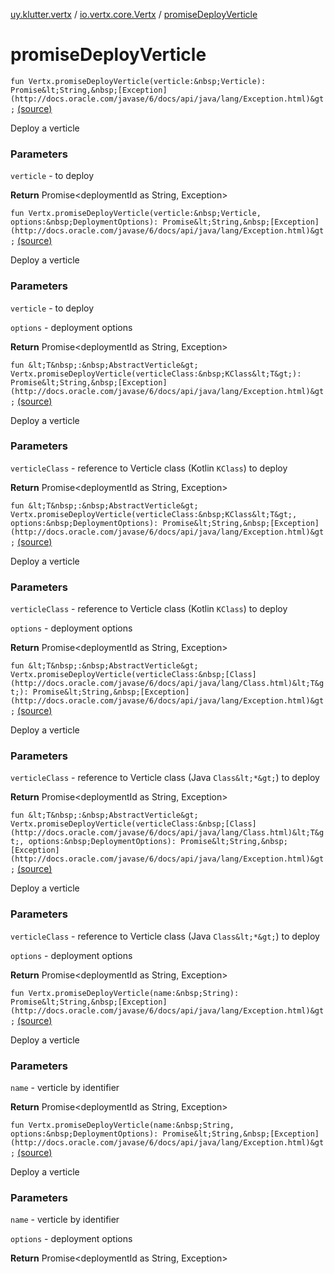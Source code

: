 [uy.klutter.vertx](../index.md) / [io.vertx.core.Vertx](index.md) / [promiseDeployVerticle](.)


# promiseDeployVerticle
`fun Vertx.promiseDeployVerticle(verticle:&nbsp;Verticle): Promise&lt;String,&nbsp;[Exception](http://docs.oracle.com/javase/6/docs/api/java/lang/Exception.html)&gt;` [(source)](https://github.com/kohesive/klutter/blob/master/vertx3-jdk8/src/main/kotlin/uy/klutter/vertx/Vertx.kt#L103)

Deploy a verticle

### Parameters
`verticle` - to deploy

**Return**
Promise&lt;deploymentId as String, Exception&gt;


`fun Vertx.promiseDeployVerticle(verticle:&nbsp;Verticle, options:&nbsp;DeploymentOptions): Promise&lt;String,&nbsp;[Exception](http://docs.oracle.com/javase/6/docs/api/java/lang/Exception.html)&gt;` [(source)](https://github.com/kohesive/klutter/blob/master/vertx3-jdk8/src/main/kotlin/uy/klutter/vertx/Vertx.kt#L114)

Deploy a verticle

### Parameters
`verticle` - to deploy

`options` - deployment options

**Return**
Promise&lt;deploymentId as String, Exception&gt;


`fun &lt;T&nbsp;:&nbsp;AbstractVerticle&gt; Vertx.promiseDeployVerticle(verticleClass:&nbsp;KClass&lt;T&gt;): Promise&lt;String,&nbsp;[Exception](http://docs.oracle.com/javase/6/docs/api/java/lang/Exception.html)&gt;` [(source)](https://github.com/kohesive/klutter/blob/master/vertx3-jdk8/src/main/kotlin/uy/klutter/vertx/Vertx.kt#L124)

Deploy a verticle

### Parameters
`verticleClass` - reference to Verticle class (Kotlin `KClass`) to deploy

**Return**
Promise&lt;deploymentId as String, Exception&gt;


`fun &lt;T&nbsp;:&nbsp;AbstractVerticle&gt; Vertx.promiseDeployVerticle(verticleClass:&nbsp;KClass&lt;T&gt;, options:&nbsp;DeploymentOptions): Promise&lt;String,&nbsp;[Exception](http://docs.oracle.com/javase/6/docs/api/java/lang/Exception.html)&gt;` [(source)](https://github.com/kohesive/klutter/blob/master/vertx3-jdk8/src/main/kotlin/uy/klutter/vertx/Vertx.kt#L135)

Deploy a verticle

### Parameters
`verticleClass` - reference to Verticle class (Kotlin `KClass`) to deploy

`options` - deployment options

**Return**
Promise&lt;deploymentId as String, Exception&gt;


`fun &lt;T&nbsp;:&nbsp;AbstractVerticle&gt; Vertx.promiseDeployVerticle(verticleClass:&nbsp;[Class](http://docs.oracle.com/javase/6/docs/api/java/lang/Class.html)&lt;T&gt;): Promise&lt;String,&nbsp;[Exception](http://docs.oracle.com/javase/6/docs/api/java/lang/Exception.html)&gt;` [(source)](https://github.com/kohesive/klutter/blob/master/vertx3-jdk8/src/main/kotlin/uy/klutter/vertx/Vertx.kt#L145)

Deploy a verticle

### Parameters
`verticleClass` - reference to Verticle class (Java `Class&lt;*&gt;`) to deploy

**Return**
Promise&lt;deploymentId as String, Exception&gt;


`fun &lt;T&nbsp;:&nbsp;AbstractVerticle&gt; Vertx.promiseDeployVerticle(verticleClass:&nbsp;[Class](http://docs.oracle.com/javase/6/docs/api/java/lang/Class.html)&lt;T&gt;, options:&nbsp;DeploymentOptions): Promise&lt;String,&nbsp;[Exception](http://docs.oracle.com/javase/6/docs/api/java/lang/Exception.html)&gt;` [(source)](https://github.com/kohesive/klutter/blob/master/vertx3-jdk8/src/main/kotlin/uy/klutter/vertx/Vertx.kt#L156)

Deploy a verticle

### Parameters
`verticleClass` - reference to Verticle class (Java `Class&lt;*&gt;`) to deploy

`options` - deployment options

**Return**
Promise&lt;deploymentId as String, Exception&gt;


`fun Vertx.promiseDeployVerticle(name:&nbsp;String): Promise&lt;String,&nbsp;[Exception](http://docs.oracle.com/javase/6/docs/api/java/lang/Exception.html)&gt;` [(source)](https://github.com/kohesive/klutter/blob/master/vertx3-jdk8/src/main/kotlin/uy/klutter/vertx/Vertx.kt#L166)

Deploy a verticle

### Parameters
`name` - verticle by identifier

**Return**
Promise&lt;deploymentId as String, Exception&gt;


`fun Vertx.promiseDeployVerticle(name:&nbsp;String, options:&nbsp;DeploymentOptions): Promise&lt;String,&nbsp;[Exception](http://docs.oracle.com/javase/6/docs/api/java/lang/Exception.html)&gt;` [(source)](https://github.com/kohesive/klutter/blob/master/vertx3-jdk8/src/main/kotlin/uy/klutter/vertx/Vertx.kt#L177)

Deploy a verticle

### Parameters
`name` - verticle by identifier

`options` - deployment options

**Return**
Promise&lt;deploymentId as String, Exception&gt;



